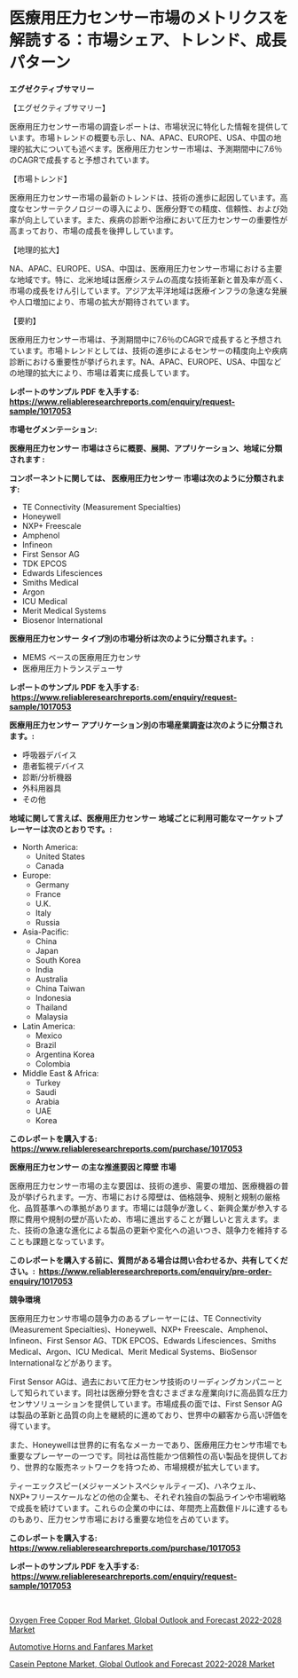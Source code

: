 <p><h1>医療用圧力センサー市場のメトリクスを解読する：市場シェア、トレンド、成長パターン</h1></p><p><strong>エグゼクティブサマリー</strong></p>
<p><p>【エグゼクティブサマリー】</p><p>医療用圧力センサー市場の調査レポートは、市場状況に特化した情報を提供しています。市場トレンドの概要も示し、NA、APAC、EUROPE、USA、中国の地理的拡大についても述べます。医療用圧力センサー市場は、予測期間中に7.6％のCAGRで成長すると予想されています。</p><p>【市場トレンド】</p><p>医療用圧力センサー市場の最新のトレンドは、技術の進歩に起因しています。高度なセンサーテクノロジーの導入により、医療分野での精度、信頼性、および効率が向上しています。また、疾病の診断や治療において圧力センサーの重要性が高まっており、市場の成長を後押ししています。</p><p>【地理的拡大】</p><p>NA、APAC、EUROPE、USA、中国は、医療用圧力センサー市場における主要な地域です。特に、北米地域は医療システムの高度な技術革新と普及率が高く、市場の成長をけん引しています。アジア太平洋地域は医療インフラの急速な発展や人口増加により、市場の拡大が期待されています。</p><p>【要約】</p><p>医療用圧力センサー市場は、予測期間中に7.6％のCAGRで成長すると予想されています。市場トレンドとしては、技術の進歩によるセンサーの精度向上や疾病診断における重要性が挙げられます。NA、APAC、EUROPE、USA、中国などの地理的拡大により、市場は着実に成長しています。</p></p>
<p><strong>レポートのサンプル PDF を入手する: <a href="https://www.reliableresearchreports.com/enquiry/request-sample/1017053">https://www.reliableresearchreports.com/enquiry/request-sample/1017053</a></strong></p>
<p><strong>市場セグメンテーション:</strong></p>
<p><strong> 医療用圧力センサー 市場はさらに概要、展開、アプリケーション、地域に分類されます :</strong></p>
<p><strong>コンポーネントに関しては、 医療用圧力センサー 市場は次のように分類されます: &nbsp;</strong></p>
<p><ul><li>TE Connectivity (Measurement Specialties)</li><li>Honeywell</li><li>NXP+ Freescale</li><li>Amphenol</li><li>Infineon</li><li>First Sensor AG</li><li>TDK EPCOS</li><li>Edwards Lifesciences</li><li>Smiths Medical</li><li>Argon</li><li>ICU Medical</li><li>Merit Medical Systems</li><li>Biosenor International</li></ul></p>
<p><strong> 医療用圧力センサー タイプ別の市場分析は次のように分類されます。:</strong></p>
<p><ul><li>MEMS ベースの医療用圧力センサ</li><li>医療用圧力トランスデューサ</li></ul></p>
<p><strong>レポートのサンプル PDF を入手する: &nbsp;<a href="https://www.reliableresearchreports.com/enquiry/request-sample/1017053">https://www.reliableresearchreports.com/enquiry/request-sample/1017053</a></strong></p>
<p><strong> 医療用圧力センサー アプリケーション別の市場産業調査は次のように分類されます。:</strong></p>
<p><ul><li>呼吸器デバイス</li><li>患者監視デバイス</li><li>診断/分析機器</li><li>外科用器具</li><li>その他</li></ul></p>
<p><strong>地域に関して言えば、医療用圧力センサー 地域ごとに利用可能なマーケットプレーヤーは次のとおりです。:</strong></p>
<p><ul>
    <li>
        North America:
        <ul>
            <li>United States</li>
            <li>Canada</li>
        </ul>
    </li>
    <li>
        Europe:
        <ul>
            <li>Germany</li>
            <li>France</li>
            <li>U.K.</li>
            <li>Italy</li>
            <li>Russia</li>
        </ul>
    </li>
    <li>
        Asia-Pacific:
        <ul>
            <li>China</li>
            <li>Japan</li>
            <li>South Korea</li>
            <li>India</li>
            <li>Australia</li>
            <li>China Taiwan</li>
            <li>Indonesia</li>
            <li>Thailand</li>
            <li>Malaysia</li>
        </ul>
    </li>
    <li>
        Latin America:
        <ul>
            <li>Mexico</li>
            <li>Brazil</li>
            <li>Argentina Korea</li>
            <li>Colombia</li>
        </ul>
    </li>
    <li>
        Middle East & Africa:
        <ul>
            <li>Turkey</li>
            <li>Saudi</li>
            <li>Arabia</li>
            <li>UAE</li>
            <li>Korea</li>
        </ul>
    </li>
    </ul></p>
<p><strong>このレポートを購入する: &nbsp;<a href="https://www.reliableresearchreports.com/purchase/1017053">https://www.reliableresearchreports.com/purchase/1017053</a></strong></p>
<p><strong>医療用圧力センサー の主な推進要因と障壁 市場</strong></p>
<p><p>医療用圧力センサー市場の主な要因は、技術の進歩、需要の増加、医療機器の普及が挙げられます。一方、市場における障壁は、価格競争、規制と規制の厳格化、品質基準への準拠があります。市場には競争が激しく、新興企業が参入する際に費用や規制の壁が高いため、市場に進出することが難しいと言えます。また、技術の急速な進化による製品の更新や変化への追いつき、競争力を維持することも課題となっています。</p></p>
<p><strong>このレポートを購入する前に、質問がある場合は問い合わせるか、共有してください。:&nbsp; <a href="https://www.reliableresearchreports.com/enquiry/pre-order-enquiry/1017053">https://www.reliableresearchreports.com/enquiry/pre-order-enquiry/1017053</a></strong></p>
<p><strong>競争環境</strong></p>
<p><p>医療用圧力センサ市場の競争力のあるプレーヤーには、TE Connectivity (Measurement Specialties)、Honeywell、NXP+ Freescale、Amphenol、Infineon、First Sensor AG、TDK EPCOS、Edwards Lifesciences、Smiths Medical、Argon、ICU Medical、Merit Medical Systems、BioSensor Internationalなどがあります。</p><p>First Sensor AGは、過去において圧力センサ技術のリーディングカンパニーとして知られています。同社は医療分野を含むさまざまな産業向けに高品質な圧力センサソリューションを提供しています。市場成長の面では、First Sensor AGは製品の革新と品質の向上を継続的に進めており、世界中の顧客から高い評価を得ています。</p><p>また、Honeywellは世界的に有名なメーカーであり、医療用圧力センサ市場でも重要なプレーヤーの一つです。同社は高性能かつ信頼性の高い製品を提供しており、世界的な販売ネットワークを持つため、市場規模が拡大しています。</p><p>ティーエックスピー(メジャーメントスペシャルティーズ)、ハネウェル、NXP+フリースケールなどの他の企業も、それぞれ独自の製品ラインや市場戦略で成長を続けています。これらの企業の中には、年間売上高数億ドルに達するものもあり、圧力センサ市場における重要な地位を占めています。</p></p>
<p><strong>このレポートを購入する: &nbsp; <a href="https://www.reliableresearchreports.com/purchase/1017053">https://www.reliableresearchreports.com/purchase/1017053</a></strong></p>
<p><strong>レポートのサンプル PDF を入手する: &nbsp;<a href="https://www.reliableresearchreports.com/enquiry/request-sample/1017053">https://www.reliableresearchreports.com/enquiry/request-sample/1017053</a></strong><strong></strong></p>
<p>&nbsp;</p>
<p><p><a href="https://view.publitas.com/reportprime-1/oxygen-free-copper-rod-market-global-outlook-and-forecast-2022-2028-market-size-share-trends-analysis-report-by-application-regional-outlook-competitive-strategies-and-segment-forecasts-2023-2030/">Oxygen Free Copper Rod Market, Global Outlook and Forecast 2022-2028 Market</a></p><p><a href="https://github.com/Glendatilghmankmgz0rbhwpy/Market-Research-Report-List-1/blob/main/automotive-horns-and-fanfares-market.md">Automotive Horns and Fanfares Market</a></p><p><a href="https://view.publitas.com/reportprime-1/decoding-the-casein-peptone-market-global-outlook-and-forecast-2022-2028-market-a-deep-dive-into-the-latest-market-trends-market-segmentation-and-competitive-analysis/">Casein Peptone Market, Global Outlook and Forecast 2022-2028 Market</a></p></p>